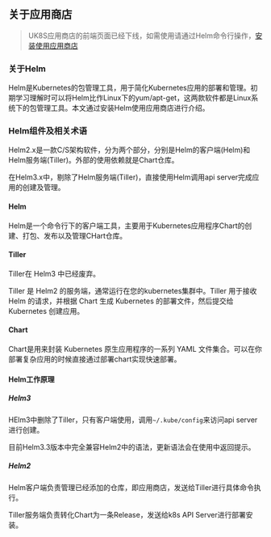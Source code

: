 
## 关于应用商店

> UK8S应用商店的前端页面已经下线，如需使用请通过Helm命令行操作，[安装使用应用商店](/uk8s/helm/init)

### 关于Helm
Helm是Kubernetes的包管理工具，用于简化Kubernetes应用的部署和管理。初期学习理解时可以将Helm比作Linux下的yum/apt-get，这两款软件都是Linux系统下的包管理工具。本文通过安装Helm使用应用商店进行介绍。

### Helm组件及相关术语

Helm2.x是一款C/S架构软件，分为两个部分，分别是Helm的客户端(Helm)和Helm服务端(Tiller)。外部的使用依赖就是Chart仓库。

在Helm3.x中，剔除了Helm服务端(Tiller)，直接使用Helm调用api server完成应用的创建及管理。

#### Helm
Helm是一个命令行下的客户端工具，主要用于Kubernetes应用程序Chart的创建、打包、发布以及管理CHart仓库。

#### Tiller

Tiller在 Helm3 中已经废弃。

Tiller 是 Helm2 的服务端，通常运行在您的kubernetes集群中。Tiller 用于接收 Helm 的请求，并根据 Chart 生成 Kubernetes 的部署文件，然后提交给 Kubernetes 创建应用。

#### Chart
Chart是用来封装 Kubernetes 原生应用程序的一系列 YAML 文件集合。可以在你部署复杂应用的时候直接通过部署chart实现快速部署。


#### Helm工作原理

##### Helm3

HElm3中删除了Tiller，只有客户端使用，调用`~/.kube/config`来访问api server进行创建。

目前Helm3.3版本中完全兼容Helm2中的语法，更新语法会在使用中返回提示。

##### Helm2

<!-- ![](/images/helm/helm.jpg) -->

Helm客户端负责管理已经添加的仓库，即应用商店，发送给Tiller进行具体命令执行。

Tiller服务端负责转化Chart为一条Release，发送给k8s API Server进行部署安装。


